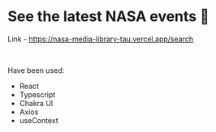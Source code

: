 # See the latest NASA events 🚀

Link - https://nasa-media-library-tau.vercel.app/search
  
<br />

Have been used:
- React
- Typescript
- Chakra UI
- Axios
- useContext
